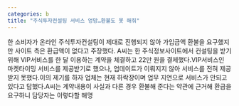 ```yaml
---
categories: b
title: "주식투자컨설팅 서비스 엉망…환불도 못 해줘"
---
```

한 소비자가 온라인 주식투자컨설팅이 제대로 진행되지 않아 가입금액 환불을 요구했지만 사이트 측은 환급액이 없다고 주장했다. A씨는 한 주식정보사이트에서 컨설팅을 받기 위해 VIP서비스를 한 달 이용하는 계약을 체결하고 22만 원을 결제했다.VIP서비스인 마켓타이밍 서비스를 제공받기로 했으나, 업데이트가 이뤄지지 않아 서비스를 전혀 제공받지 못했다.이의 제기를 하자 업체는 현재 하락장이며 업무 지연으로 서비스가 안되고 있다고 답했다.A씨는 계약내용이 사실과 다른 경우 환불해 준다는 약관에 근거해 환급을 요구하니 담당자는 이렇다할 해명